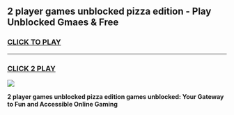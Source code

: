 
## 2 player games unblocked pizza edition - Play Unblocked Gmaes & Free
<h3>
<a href="https://news.freeplayer.one?title=2_player_games_unblocked_pizza_edition&ref=23F">CLICK TO PLAY</a></h3>
<hr>

<h3>
<a href="https://news.freeplayer.one?title=2_player_games_unblocked_pizza_edition&ref=23F">CLICK 2 PLAY</a>
  
</h3>

<a href="https://news.freeplayer.one?title=2_player_games_unblocked_pizza_edition&ref=23F/"><img src="https://clearcache.store/games.png"></a>


**2 player games unblocked pizza edition games unblocked: Your Gateway to Fun and Accessible Online Gaming**

